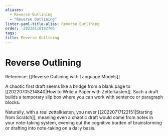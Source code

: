 ```yaml
---
aliases:
  - Reverse Outlining
  - "Reverse Outlining"
linter-yaml-title-alias: Reverse Outlining
order: -20230110192706
tags: 
title: Reverse Outlining
---
```


# Reverse Outlining

Reference: [[Reverse Outlining with Language Models]]

A chaotic first draft seems like a bridge from a blank page to [[20220705214840|How to Write a Paper with Zettelkasten]]. Such a draft builds a temporary slip box where you can work with sentence or paragraph blocks.

Naturally, with a real zettelkasten, you never [[20220717122151|Starting from Scratch]], meaning even a chaotic draft would come from notes in your note-taking system, evening out the cognitive burden of brainstorming or drafting into note-taking on a daily basis.
